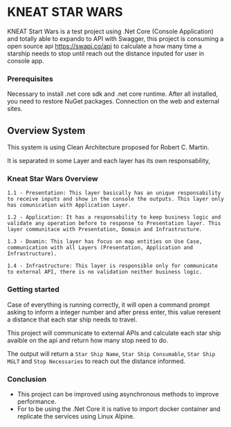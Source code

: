 # KNEAT STAR WARS
KNEAT Start Wars is a test project using .Net Core (Console Application) and totally able to expando to API with Swagger, 
this project is consuming a open source api https://swapi.co/api to calculate a how many time a starship needs to stop until reach out the distance inputed for user in console app.

### Prerequisites
Necessary to install .net core sdk and .net core runtime.
After all installed, you need to restore NuGet packages. 
Connection on the web and external sites.

## Overview System

This system is using Clean Architecture proposed for Robert C. Martin. 

It is separated in some Layer and each layer has its own responsability, 

### Kneat Star Wars Overview
    1.1 - Presentation: This layer basically has an unique responsability to receive inputs and show in the console the outputs. This layer only has comunication with Application Layer.
    
    1.2 - Application: It has a responsability to keep business logic and validate any operation before to response to Presentation layer. This layer communitace with Presentation, Domain and Infrastructure.

    1.3 - Doamin: This layer has focus on map entities on Use Case, communication with all Layers (Presentation, Application and Infrastructure).

    1.4 - Infrastructure: This layer is responsible only for communicate to external API, there is no validation neither business logic.


### Getting started
Case of everything is running correctly, it will open a command prompt asking to inform a integer number and after press enter, this value reresent a distance that each star ship needs to travel.
    
This project will communicate to external APIs and calculate each star ship avaible on the api and return how many stop need to do.

The output will return a `Star Ship Name`, `Star Ship Consumable`, `Star Ship MGLT` and `Stop Necessaries` to reach out the distance informed.

### Conclusion
* This project can be improved using asynchronous methods to improve performance.
* For to be using the .Net Core it is native to import docker container and replicate the services using Linux Alpine.

